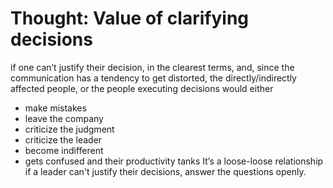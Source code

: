 # Thought: Value of clarifying decisions
if one can’t justify their decision, in the clearest terms, and, since the communication has a tendency to get distorted, the directly/indirectly affected people, or the people executing decisions would either 
  - make mistakes 
  - leave the company 
  - criticize the judgment 
  - criticize the leader
  - become indifferent
  - gets confused and their productivity tanks
It’s a loose-loose relationship if a leader can't justify their decisions, answer the questions openly.
